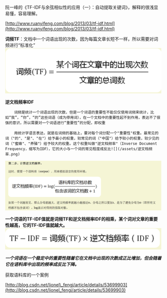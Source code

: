 阮一峰的《TF-IDF与余弦相似性的应用（一）：自动提取关键词》，解释的很浅显易懂，容易理解。

[http://www.ruanyifeng.com/blog/2013/03/tf-idf.html](http://www.ruanyifeng.com/blog/2013/03/tf-idf.html)

**词频TF**：文档中一个词语出现的次数，因为每篇文章长短不一样，所以需要对词频进行“标准化”![](/assets/词频.png)

**逆文档频率IDF**

```
    词频是统计一个词语出现的次数，但是一个词语的重要性不能仅仅使用词频来统计，比如“我”，“你”，“的”这些词语（成为停用词），在一个文档中的重要性起不到作用，表达不了很强的意识，所以需要对一个词语进行“重要性”的分配，即权重

    用统计学语言表达，就是在词频的基础上，要对每个词分配一个"重要性"权重。最常见的词（"的"、"是"、"在"）给予最小的权重，较常见的词（"中国"）给予较小的权重，较少见的词（"蜜蜂"、"养殖"）给予较大的权重。这个权重叫做"逆文档频率"（Inverse Document Frequency，缩写为IDF），它的大小与一个词的常见程度成反比![](/assets/逆文档频率.png)
```

![](/assets/逆文档频率.png)

**一个词语的TF-IDF值就是词频TF和逆文档频率IDF的相乘，某个词对文章的重要性越高，它的TF-IDF值就越大。**![](/assets/TF-IDF.png)

_**一个词语在一个稳定中的重要性随着它在文档中出现的次数成正比增加，但会随着它在语料库中出现的频率成反比下降。**_

获取语料库的一个案例

[http://blog.csdn.net/lionel\_fengj/article/details/53699903](http://blog.csdn.net/lionel_fengj/article/details/53699903)

